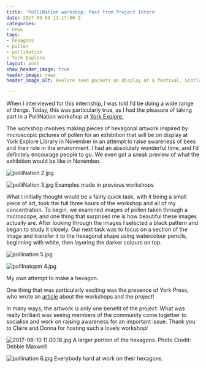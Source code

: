 ```yaml
---
title: 'PolliNation workshop: Post from Project Intern'
date: 2017-09-05 13:17:00 Z
categories:
- news
tags:
- hexagons
- pollen
- polliNation
- York Explore
layout: post
show_header_image: true
header_image: news
header_image_alt: Beelore seed packets on display at a festival, Scotland 2015

---
```


When I interviewed for this internship, I was told I’d be doing a wide range of things. Today, this was particularly true, as I had the pleasure of taking part in a PolliNation workshop at [York Explore.](http://www.exploreyork.org.uk/york-explore/)

The workshop involves making pieces of hexagonal artwork inspired by microscopic pictures of pollen for an exhibition that will be on display at York Explore Library in November in an attempt to raise awareness of bees and their role in the environment. I had an absolutely wonderful time, and I’d definitely encourage people to go. We even got a sneak preview of what the exhibition would be like in November.

![polliNation 2.jpg](/uploads/polliNation%202.jpg)

![polliNation 3.jpg](/uploads/polliNation%203.jpg)
Examples made in previous workshops

What I initially thought would be a fairly quick task, with it being a small piece of art, took the full three hours of the workshop and all of my concentration. To begin, we examined images of pollen taken through a microscope, and one thing that surprised me is how beautiful these images actually are. After looking through the images I selected a black pattern and began to study it closely.  Our next task was to focus on a section of the image and transfer it to the hexagonal shape using watercolour pencils, beginning with white, then layering the darker colours on top.

![pollination 5.jpg](/uploads/pollination%205.jpg)

![pollInatopm 4.jpg](/uploads/pollInatopm%204.jpg)

My own attempt to make a hexagon.

One thing that was particularly exciting was the presence of York Press, who wrote an [article](http://www.yorkpress.co.uk/news/15468795.We_need_to_talk_about_bees___/?ref=twtrec) about the workshops and the project!

In many ways, the artwork is only one benefit of the project. What was really brilliant was seeing members of the community come together to socialise and work on raising awareness for an important issue. Thank you to Claire and Donna for hosting such a lovely workshop!

![2017-08-10 11.00.18.jpg](/uploads/2017-08-10%2011.00.18.jpg)
A larger portion of the hexagons. Photo Credit: Debbie Maxwell

![pollination 6.jpg](/uploads/pollination%206.jpg)
Everybody hard at work on their hexagons.
